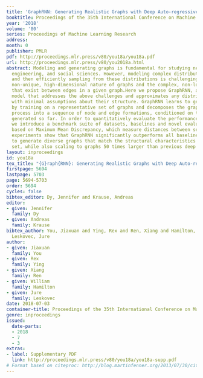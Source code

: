 ```yaml
---
title: 'GraphRNN: Generating Realistic Graphs with Deep Auto-regressive Models'
booktitle: Proceedings of the 35th International Conference on Machine Learning
year: '2018'
volume: '80'
series: Proceedings of Machine Learning Research
address: 
month: 0
publisher: PMLR
pdf: http://proceedings.mlr.press/v80/you18a/you18a.pdf
url: http://proceedings.mlr.press/v80/you2018a.html
abstract: Modeling and generating graphs is fundamental for studying networks in biology,
  engineering, and social sciences. However, modeling complex distributions over graphs
  and then efficiently sampling from these distributions is challenging due to the
  non-unique, high-dimensional nature of graphs and the complex, non-local dependencies
  that exist between edges in a given graph.Here we propose GraphRNN, a deep autoregressive
  model that addresses the above challenges and approximates any distribution of graphs
  with minimal assumptions about their structure. GraphRNN learns to generate graphs
  by training on a representative set of graphs and decomposes the graph generation
  process into a sequence of node and edge formations, conditioned on the graph structure
  generated so far. In order to quantitatively evaluate the performance of GraphRNN,
  we introduce a benchmark suite of datasets, baselines and novel evaluation metrics
  based on Maximum Mean Discrepancy, which measure distances between sets of graphs.Our
  experiments show that GraphRNN significantly outperforms all baselines, learning
  to generate diverse graphs that match the structural characteristics of a target
  set, while also scaling to graphs 50 times larger than previous deep models.
layout: inproceedings
id: you18a
tex_title: "{G}raph{RNN}: Generating Realistic Graphs with Deep Auto-regressive Models"
firstpage: 5694
lastpage: 5703
page: 5694-5703
order: 5694
cycles: false
bibtex_editor: Dy, Jennifer and Krause, Andreas
editor:
- given: Jennifer
  family: Dy
- given: Andreas
  family: Krause
bibtex_author: You, Jiaxuan and Ying, Rex and Ren, Xiang and Hamilton, William and
  Leskovec, Jure
author:
- given: Jiaxuan
  family: You
- given: Rex
  family: Ying
- given: Xiang
  family: Ren
- given: William
  family: Hamilton
- given: Jure
  family: Leskovec
date: 2018-07-03
container-title: Proceedings of the 35th International Conference on Machine Learning
genre: inproceedings
issued:
  date-parts:
  - 2018
  - 7
  - 3
extras:
- label: Supplementary PDF
  link: http://proceedings.mlr.press/v80/you18a/you18a-supp.pdf
# Format based on citeproc: http://blog.martinfenner.org/2013/07/30/citeproc-yaml-for-bibliographies/
---
```

